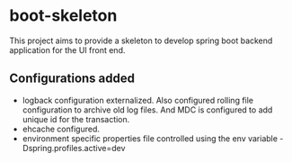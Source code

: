 # boot-skeleton

This project aims to provide a skeleton to develop spring boot backend application for the UI front end.

## Configurations added

- logback configuration externalized. Also configured rolling file configuration to archive old log files. And MDC is configured to add unique id for the transaction.
- ehcache configured.
- environment specific properties file controlled using the env variable -Dspring.profiles.active=dev
